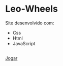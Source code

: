 # Leo-Wheels
Site desenvolvido com:
- Css
- Html
- JavaScript

##
<a href="https://lph-backspace.itch.io/eupresidente2">Jogar</a>


<!-- <img align="right" alt="Leo-Jotaro-GIF" src="https://cdn.discordapp.com/attachments/900862006763081818/900938513757929492/Leo-wheels.GIF"> -->
